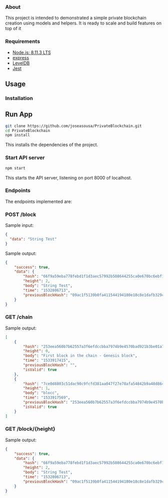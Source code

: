 ### About
This project is intended to demonstrated a simple private blockchain creation using models and helpers. It is ready to scale and build features on top of it

### Requirements
* [Node.js: 8.11.3 LTS](https://nodejs.org)
* [express](https://www.express.com)
* [LevelDB](http://expressjs.com)
* [Jest](https://jestjs.io)


## Usage

### Installation

## Run App

```sh
git clone https://github.com/joseasousa/PrivateBlockchain.git
cd PrivateBlockchain
npm install
```

This installs the dependencies of the project.

### Start API server
```sh
npm start
```
This starts the API server, listening on port 8000 of localhost.

### Endpoints

The endpoints implemented are:

### POST /block


Sample input:
```json
{
  "data": "String Test"
}
```

Sample output:
```json
{
    "success": true,
    "data": {
        "hash": "66f9a59eba778febd1f1d3aec57992b508644255ca0e670bc6ebf1c13dfbd112",
        "height": 2,
        "body": "String Test",
        "time": "1532806713",
        "previousBlockHash": "09ac1f5139b0fa411544194180e18c8e1dafb329cf6701d9340c49dd22510f57"
    }
}
```


### GET /chain



Sample output:
```json
[
	{
		"hash": "253eea560b7b62557a3f6efdccbba7974b9e4570bad921b3be01a7dff75c6ada",
		"height": 0,
		"body": "First block in the chain - Genesis block",
		"time": "1533917415",
		"previousBlockHash": "",
		"isValid": true
	},
	{
		"hash": "7ce0d8803c51dac90c9fcfd381aa047f27e78afa54842b9a48d8644b5312d40c",
		"height": 1,
		"body": "blocc",
		"time": "1533917569",
		"previousBlockHash": "253eea560b7b62557a3f6efdccbba7974b9e4570bad921b3be01a7dff75c6ada",
		"isValid": true
	}
]
```


### GET /block/{height}


Sample output:
```json
{
    "success": true,
    "data": {
        "hash": "66f9a59eba778febd1f1d3aec57992b508644255ca0e670bc6ebf1c13dfbd112",
        "height": 2,
        "body": "String Test",
        "time": "1532806713",
        "previousBlockHash": "09ac1f5139b0fa411544194180e18c8e1dafb329cf6701d9340c49dd22510f57"
    }
}
```
